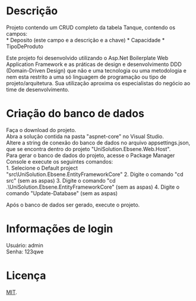 # Descrição

Projeto contendo um CRUD completo da tabela Tanque, contendo os campos:  
	* Deposito (este campo e a descrição e a chave)
	* Capacidade
	* TipoDeProduto
	
Este projeto foi desenvolvido utilizando o Asp.Net Boilerplate Web Application Framework e as práticas de design e desenvolvimento DDD (Domain-Driven Design) que não e uma tecnologia ou uma metodologia e nem esta restrito a uma só linguagem de programação ou tipo de projeto/arquitetura.
Sua utilização aproxima os especialistas do negócio ao time de desenvolvimento.


# Criação do banco de dados

Faça o download do projeto.  
Abra a solução contida na pasta "aspnet-core" no Visual Studio.  
Altere a string de conexão do banco de dados no arquivo appsettings.json, que se encontra dentro do projeto "UniSolution.Ebsene.Web.Host".  
Para gerar o banco de dados do projeto, acesse o Package Manager Console e execute os seguintes comandos:  
	1. Selecione o Default project "src\UniSolution.Ebsene.EntityFrameworkCore"
	2. Digite o comando "cd src" (sem as aspas)
	3. Digite o comando "cd .\UniSolution.Ebsene.EntityFrameworkCore" (sem as aspas)
	4. Digite o comando "Update-Database" (sem as aspas)
	
Após o banco de dados ser gerado, execute o projeto.  


# Informações de login

Usuário: admin  
Senha: 123qwe


# Licença

[MIT](LICENSE).
